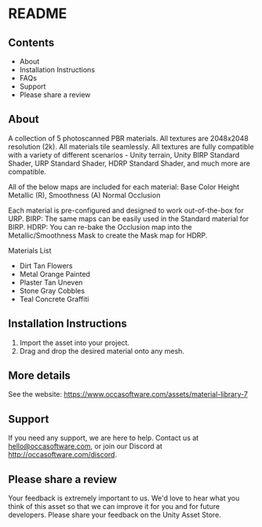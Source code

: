 # README


## Contents
- About
- Installation Instructions
- FAQs
- Support
- Please share a review


## About
A collection of 5 photoscanned PBR materials. All textures are 2048x2048 resolution (2k). All materials tile seamlessly. All textures are fully compatible with a variety of different scenarios - Unity terrain, Unity BIRP Standard Shader, URP Standard Shader, HDRP Standard Shader, and much more are compatible.

All of the below maps are included for each material:
Base Color
Height
Metallic (R), Smoothness (A)
Normal
Occlusion

Each material is pre-configured and designed to work out-of-the-box for URP.
BIRP: The same maps can be easily used in the Standard material for BIRP.
HDRP: You can re-bake the Occlusion map into the Metallic/Smoothness Mask to create the Mask map for HDRP.

Materials List
- Dirt Tan Flowers
- Metal Orange Painted
- Plaster Tan Uneven
- Stone Gray Cobbles
- Teal Concrete Graffiti


## Installation Instructions
1. Import the asset into your project.
2. Drag and drop the desired material onto any mesh.


## More details
See the website: https://www.occasoftware.com/assets/material-library-7


## Support
If you need any support, we are here to help.
Contact us at hello@occasoftware.com, or join our Discord at http://occasoftware.com/discord.


## Please share a review
Your feedback is extremely important to us. 
We'd love to hear what you think of this asset so that we can improve it for you and for future developers. 
Please share your feedback on the Unity Asset Store.